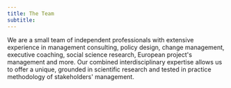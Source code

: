 ```yaml
---
title: The Team
subtitle:
---
```

We are a small team of independent professionals with extensive experience in management consulting, policy design, change management, executive coaching, social science research, European project's management and more. Our combined interdisciplinary expertise allows us to offer a unique, grounded in scientific research and tested in practice methodology of stakeholders' management.